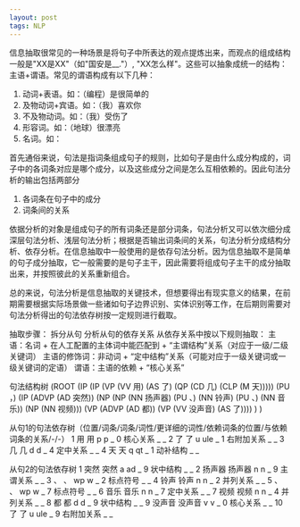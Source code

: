 ```yaml
---
layout: post
tags: NLP
---
```


信息抽取很常见的一种场景是将句子中所表达的观点提炼出来，而观点的组成结构一般是"XX是XX"（如"国安是__."）, "XX怎么样"。这些可以抽象成统一的结构：主语+谓语。常见的谓语构成有以下几种：

1. 动词+表语。如：（编程）是很简单的
2. 及物动词+宾语。如：（我）喜欢你
3. 不及物动词。如：（我）受伤了
4. 形容词。如：（地球）很漂亮
5. 名词。如：


首先通俗来说，句法是指词条组成句子的规则，比如句子是由什么成分构成的，词子中的各词条对应是哪个成分，以及这些成分之间是怎么互相依赖的。因此句法分析的输出包括两部分

1. 各词条在句子中的成分
2. 词条间的关系

依据分析的对象是组成句子的所有词条还是部分词条，句法分析又可以依次细分成深层句法分析、浅层句法分析；根据是否输出词条间的关系，句法分析分成结构分析、依存分析。在信息抽取中一般使用的是依存句法分析。因为信息抽取不是简单的句子成分抽取，它一般需要的是句子主干，因此需要将组成句子主干的成分抽取出来，并按照彼此的关系重新组合。

总的来说，句法分析是信息抽取的关键技术，但想要得出有现实意义的结果，在前期需要根据实际场景做一些诸如句子边界识别、实体识别等工作，在后期则需要对句法分析得出的句法依存树按一定规则进行截取。

抽取步骤：
拆分从句
分析从句的依存关系
从依存关系中按以下规则抽取：
主语：名词 + 在人工配置的主体词中能匹配到 + “主谓结构”关系（对应于一级/二级关键词）
主语的修饰词：非动词 + “定中结构”关系（可能对应于一级关键词或一级关键词的定语）
谓语：主语的依赖 + “核心关系”

句法结构树
(ROOT
	(IP
		(IP (VP (VV 用) (AS 了) (QP (CD 几) (CLP (M 天))))) (PU ，)
		(IP (ADVP (AD 突然)) (NP (NP (NN 扬声器) (PU 、) (NN 铃声) (PU 、) (NN 音乐)) (NP (NN 视频))) (VP (ADVP (AD 都)) (VP (VV 没声音) (AS 了))))
	)
)

从句1的句法依存树（位置/词条/词条/词性/更详细的词性/依赖词条的位置/与依赖词条的关系/-/-）
1  用  用  p  p  _  0  核心关系  _  _
2  了  了  u  ule  _  1  右附加关系  _  _
3  几  几  d  d  _  4  定中关系  _  _
4  天  天  q  qt  _  1  动补结构  _  _

从句2的句法依存树
1  突然  突然  a  ad  _  9  状中结构  _  _
2  扬声器  扬声器  n  n  _  9  主谓关系  _  _
3  、  、  wp  w  _  2  标点符号  _  _
4  铃声  铃声  n  n  _  2  并列关系  _  _
5  、  、  wp  w  _  7  标点符号  _  _
6  音乐  音乐  n  n  _  7  定中关系  _  _
7  视频  视频  n  n  _  4  并列关系  _  _
8  都  都  d  d  _  9  状中结构  _  _
9  没声音  没声音  v  v  _  0  核心关系  _  _
10  了  了  u  ule  _  9  右附加关系  _  _

